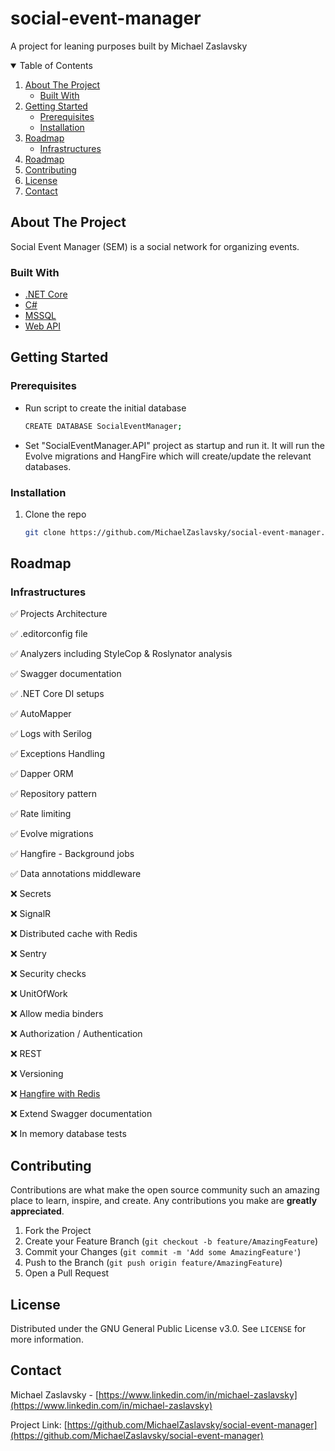# social-event-manager
A project for leaning purposes built by Michael Zaslavsky

<!-- TABLE OF CONTENTS -->
<details open="open">
  <summary>Table of Contents</summary>
  <ol>
    <li>
      <a href="#about-the-project">About The Project</a>
      <ul>
        <li><a href="#built-with">Built With</a></li>
      </ul>
    </li>
    <li>
      <a href="#getting-started">Getting Started</a>
      <ul>
        <li><a href="#prerequisites">Prerequisites</a></li>
        <li><a href="#installation">Installation</a></li>
      </ul>
    </li>
    <li>
      <a href="#roadmap">Roadmap</a>
      <ul>
        <li><a href="#infrastructures">Infrastructures</a></li>
      </ul>
    </li>
    <li><a href="#roadmap">Roadmap</a></li>
    <li><a href="#contributing">Contributing</a></li>
    <li><a href="#license">License</a></li>
    <li><a href="#contact">Contact</a></li>
  </ol>
</details>



<!-- ABOUT THE PROJECT -->
## About The Project

Social Event Manager (SEM) is a social network for organizing events.

### Built With

* [.NET Core](https://en.wikipedia.org/wiki/.NET_Core)
* [C#](https://en.wikipedia.org/wiki/C_Sharp_(programming_language))
* [MSSQL](https://en.wikipedia.org/wiki/Microsoft_SQL_Server)
* [Web API](https://en.wikipedia.org/wiki/Web_API)



<!-- GETTING STARTED -->
## Getting Started

### Prerequisites

* Run script to create the initial database
  ```sh
  CREATE DATABASE SocialEventManager;
  ```
* Set "SocialEventManager.API" project as startup and run it. It will run the Evolve migrations and HangFire which will create/update the relevant databases.

### Installation

1. Clone the repo
   ```sh
   git clone https://github.com/MichaelZaslavsky/social-event-manager.git
   ```



<!-- ROADMAP -->
## Roadmap

### Infrastructures
✅ Projects Architecture

✅ .editorconfig file

✅ Analyzers including StyleCop & Roslynator analysis

✅ Swagger documentation

✅ .NET Core DI setups

✅ AutoMapper

✅ Logs with Serilog

✅ Exceptions Handling

✅ Dapper ORM

✅ Repository pattern

✅ Rate limiting

✅ Evolve migrations

✅ Hangfire - Background jobs

✅ Data annotations middleware

❌ Secrets

❌ SignalR

❌ Distributed cache with Redis

❌ Sentry

❌ Security checks

❌ UnitOfWork

❌ Allow media binders

❌ Authorization / Authentication

❌ REST

❌ Versioning

❌ [Hangfire with Redis](https://github.com/marcoCasamento/Hangfire.Redis.StackExchange)

❌ Extend Swagger documentation

❌ In memory database tests




<!-- CONTRIBUTING -->
## Contributing

Contributions are what make the open source community such an amazing place to learn, inspire, and create. Any contributions you make are **greatly appreciated**.

1. Fork the Project
2. Create your Feature Branch (`git checkout -b feature/AmazingFeature`)
3. Commit your Changes (`git commit -m 'Add some AmazingFeature'`)
4. Push to the Branch (`git push origin feature/AmazingFeature`)
5. Open a Pull Request



<!-- LICENSE -->
## License

Distributed under the GNU General Public License v3.0. See `LICENSE` for more information.



<!-- CONTACT -->
## Contact

Michael Zaslavsky - [https://www.linkedin.com/in/michael-zaslavsky](https://www.linkedin.com/in/michael-zaslavsky)

Project Link: [https://github.com/MichaelZaslavsky/social-event-manager](https://github.com/MichaelZaslavsky/social-event-manager)
